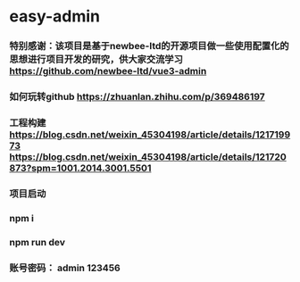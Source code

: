 # easy-admin
### 特别感谢：该项目是基于newbee-ltd的开源项目做一些使用配置化的思想进行项目开发的研究，供大家交流学习  https://github.com/newbee-ltd/vue3-admin
### 如何玩转github https://zhuanlan.zhihu.com/p/369486197
### 工程构建 https://blog.csdn.net/weixin_45304198/article/details/121719973 https://blog.csdn.net/weixin_45304198/article/details/121720873?spm=1001.2014.3001.5501

### 项目启动 
### npm i
### npm run dev
### 账号密码： admin 123456 